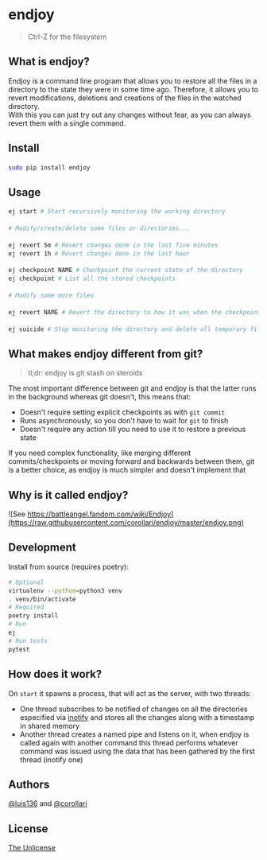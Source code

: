 # endjoy

> Ctrl-Z for the filesystem

## What is endjoy?
Endjoy is a command line program that allows you to restore all the files in a directory to the state they were in some time ago. Therefore, it allows you to revert modifications, deletions and creations of the files in the watched directory.  
With this you can just try out any changes without fear, as you can always revert them with a single command.

## Install
```bash
sudo pip install endjoy
```

## Usage

```bash
ej start # Start recursively monitoring the working directory

# Modify/create/delete some files or directories...

ej revert 5m # Revert changes done in the last five minutes
ej revert 1h # Revert changes done in the last hour

ej checkpoint NAME # Checkpoint the current state of the directory
ej checkpoint # List all the stored checkpoints

# Modify some more files

ej revert NAME # Revert the directory to how it was when the checkpoint NAME was created

ej suicide # Stop monitoring the directory and delete all temporary files created
```

## What makes endjoy different from git?
> tl;dr: endjoy is git stash on steroids

The most important difference between git and endjoy is that the latter runs in the background whereas git doesn't, this means that:
- Doesn't require setting explicit checkpoints as with `git commit`
- Runs asynchronously, so you don't have to wait for `git` to finish
- Doesn't require any action till you need to use it to restore a previous state

If you need complex functionality, like merging different commits/checkpoints or moving forward and backwards between them, git is a better choice, as endjoy is much simpler and doesn't implement that

## Why is it called endjoy?
![See https://battleangel.fandom.com/wiki/Endjoy](https://raw.githubusercontent.com/corollari/endjoy/master/endjoy.png)

## Development
Install from source (requires poetry):
```bash
# Optional
virtualenv --python=python3 venv
. venv/bin/activate
# Required
poetry install
# Run
ej
# Run tests
pytest
```

## How does it work?
On `start` it spawns a process, that will act as the server, with two threads:
- One thread subscribes to be notified of changes on all the directories especified via [inotify](http://man7.org/linux/man-pages/man7/inotify.7.html) and stores all the changes along with a timestamp in shared memory
- Another thread creates a named pipe and listens on it, when endjoy is called again with another command this thread performs whatever command was issued using the data that has been gathered by the first thread (inotify one)

## Authors
[@luis136](https://github.com/luis136) and [@corollari](https://github.com/corollari)

## License
[The Unlicense](https://raw.githubusercontent.com/corollari/endjoy/master/LICENSE)
